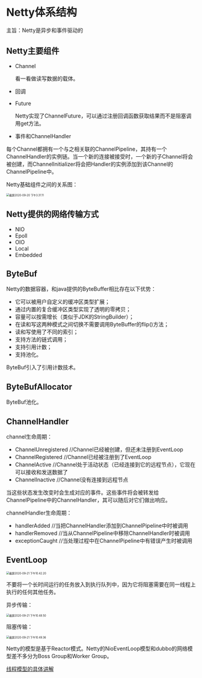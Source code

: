 # Netty体系结构

主旨：Netty是异步和事件驱动的

## Netty主要组件

* Channel

  看一看做读写数据的载体。

* 回调

* Future

  Netty实现了ChannelFuture，可以通过注册回调函数获取结果而不是阻塞调用get方法。

* 事件和ChannelHandler

每个Channel都拥有一个与之相关联的ChannelPipeline，其持有一个ChannelHandler的实例链。当一个新的连接被接受时，一个新的子Channel将会被创建，而ChannelInitializer将会把Handler的实例添加到该Channel的ChannelPipeline中。

Netty基础组件之间的关系图：

<img src="https://tva1.sinaimg.cn/large/007S8ZIlgy1gix5gqynadj312w0u0b29.jpg" alt="截屏2020-09-20 下午3.31.11" style="zoom:50%;" />

## Netty提供的网络传输方式

* NIO
* Epoll
* OIO
* Local
* Embedded

## ByteBuf

Netty的数据容器，和java提供的ByteBuffer相比存在以下优势：

* 它可以被用户自定义的缓冲区类型扩展；
* 通过内置的复合缓冲区类型实现了透明的零拷贝；
* 容量可以按需增长（类似于JDK的StringBuilder）；
* 在读和写这两种模式之间切换不需要调用ByteBuffer的flip()方法；
* 读和写使用了不同的索引；
* 支持方法的链式调用；
* 支持引用计数；
* 支持池化。

ByteBuf引入了引用计数技术。

## ByteBufAllocator

ByteBuf池化。

## ChannelHandler

channel生命周期：

* ChannelUnregistered //Channel已经被创建，但还未注册到EventLoop
* ChannelRegistered //Channel已经被注册到了EventLoop
* ChannelActive //Channel处于活动状态（已经连接到它的远程节点），它现在可以接收和发送数据了
* ChannelInactive //Channel没有连接到远程节点

当这些状态发生改变时会生成对应的事件。这些事件将会被转发给ChannelPipeline中的ChannelHandler，其可以随后对它们做出响应。

channelHandler生命周期：

* handlerAdded //当把ChannelHandler添加到ChannelPipeline中时被调用
* handlerRemoved //当从ChannelPipeline中移除ChannelHandler时被调用
* exceptionCaught //当处理过程中在ChannelPipeline中有错误产生时被调用

## EventLoop

<img src="https://tva1.sinaimg.cn/large/007S8ZIlgy1giynjm9ricj31ru0u0x6p.jpg" alt="截屏2020-09-21 下午10.42.20" style="zoom:50%;" />

不要将一个长时间运行的任务放入到执行队列中，因为它将阻塞需要在同一线程上执行的任何其他任务。

异步传输：

<img src="https://tva1.sinaimg.cn/large/007S8ZIlgy1giynqbypzuj31ii0u0npe.jpg" alt="截屏2020-09-21 下午10.48.50" style="zoom:50%;" />

阻塞传输：

<img src="https://tva1.sinaimg.cn/large/007S8ZIlgy1giynr4w5cjj31tl0u0u0x.jpg" alt="截屏2020-09-21 下午10.49.36" style="zoom:50%;" />

Netty的模型是基于Reactor模式。Netty的NioEventLoop模型和dubbo的网络模型差不多分为Boss Group和Worker Group。

[线程模型的具体讲解](https://ifeve.com/%E8%B0%88%E8%B0%88netty%E7%9A%84%E7%BA%BF%E7%A8%8B%E6%A8%A1%E5%9E%8B/)

